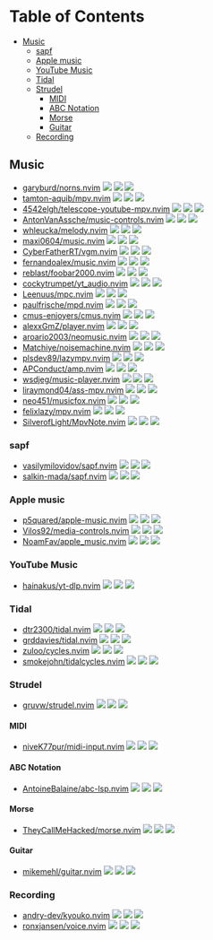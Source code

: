 # Table of Contents

<!-- toc -->

- [Music](#music)
  - [sapf](#sapf)
  - [Apple music](#apple-music)
  - [YouTube Music](#youtube-music)
  - [Tidal](#tidal)
  - [Strudel](#strudel)
    - [MIDI](#midi)
    - [ABC Notation](#abc-notation)
    - [Morse](#morse)
    - [Guitar](#guitar)
  - [Recording](#recording)

<!-- tocstop -->

## Music

- [garyburd/norns.nvim](https://github.com/garyburd/norns.nvim) ![](https://img.shields.io/github/stars/garyburd/norns.nvim) ![](https://img.shields.io/github/last-commit/garyburd/norns.nvim) ![](https://img.shields.io/github/commit-activity/y/garyburd/norns.nvim)
- [tamton-aquib/mpv.nvim](https://github.com/tamton-aquib/mpv.nvim) ![](https://img.shields.io/github/stars/tamton-aquib/mpv.nvim) ![](https://img.shields.io/github/last-commit/tamton-aquib/mpv.nvim) ![](https://img.shields.io/github/commit-activity/y/tamton-aquib/mpv.nvim)
- [4542elgh/telescope-youtube-mpv.nvim](https://github.com/4542elgh/telescope-youtube-mpv.nvim) ![](https://img.shields.io/github/stars/4542elgh/telescope-youtube-mpv.nvim) ![](https://img.shields.io/github/last-commit/4542elgh/telescope-youtube-mpv.nvim) ![](https://img.shields.io/github/commit-activity/y/4542elgh/telescope-youtube-mpv.nvim)
- [AntonVanAssche/music-controls.nvim](https://github.com/AntonVanAssche/music-controls.nvim) ![](https://img.shields.io/github/stars/AntonVanAssche/music-controls.nvim) ![](https://img.shields.io/github/last-commit/AntonVanAssche/music-controls.nvim) ![](https://img.shields.io/github/commit-activity/y/AntonVanAssche/music-controls.nvim)
- [whleucka/melody.nvim](https://github.com/whleucka/melody.nvim) ![](https://img.shields.io/github/stars/whleucka/melody.nvim) ![](https://img.shields.io/github/last-commit/whleucka/melody.nvim) ![](https://img.shields.io/github/commit-activity/y/whleucka/melody.nvim)
- [maxi0604/music.nvim](https://github.com/maxi0604/music.nvim) ![](https://img.shields.io/github/stars/maxi0604/music.nvim) ![](https://img.shields.io/github/last-commit/maxi0604/music.nvim) ![](https://img.shields.io/github/commit-activity/y/maxi0604/music.nvim)
- [CyberFatherRT/vgm.nvim](https://github.com/CyberFatherRT/vgm.nvim) ![](https://img.shields.io/github/stars/CyberFatherRT/vgm.nvim) ![](https://img.shields.io/github/last-commit/CyberFatherRT/vgm.nvim) ![](https://img.shields.io/github/commit-activity/y/CyberFatherRT/vgm.nvim)
- [fernandoalex/music.nvim](https://github.com/fernandoalex/music.nvim) ![](https://img.shields.io/github/stars/fernandoalex/music.nvim) ![](https://img.shields.io/github/last-commit/fernandoalex/music.nvim) ![](https://img.shields.io/github/commit-activity/y/fernandoalex/music.nvim)
- [reblast/foobar2000.nvim](https://github.com/reblast/foobar2000.nvim) ![](https://img.shields.io/github/stars/reblast/foobar2000.nvim) ![](https://img.shields.io/github/last-commit/reblast/foobar2000.nvim) ![](https://img.shields.io/github/commit-activity/y/reblast/foobar2000.nvim)
- [cockytrumpet/yt_audio.nvim](https://github.com/cockytrumpet/yt_audio.nvim) ![](https://img.shields.io/github/stars/cockytrumpet/yt_audio.nvim) ![](https://img.shields.io/github/last-commit/cockytrumpet/yt_audio.nvim) ![](https://img.shields.io/github/commit-activity/y/cockytrumpet/yt_audio.nvim)
- [Leenuus/mpc.nvim](https://github.com/Leenuus/mpc.nvim) ![](https://img.shields.io/github/stars/Leenuus/mpc.nvim) ![](https://img.shields.io/github/last-commit/Leenuus/mpc.nvim) ![](https://img.shields.io/github/commit-activity/y/Leenuus/mpc.nvim)
- [paulfrische/mpd.nvim](https://github.com/paulfrische/mpd.nvim) ![](https://img.shields.io/github/stars/paulfrische/mpd.nvim) ![](https://img.shields.io/github/last-commit/paulfrische/mpd.nvim) ![](https://img.shields.io/github/commit-activity/y/paulfrische/mpd.nvim)
- [cmus-enjoyers/cmus.nvim](https://github.com/cmus-enjoyers/cmus.nvim) ![](https://img.shields.io/github/stars/cmus-enjoyers/cmus.nvim) ![](https://img.shields.io/github/last-commit/cmus-enjoyers/cmus.nvim) ![](https://img.shields.io/github/commit-activity/y/cmus-enjoyers/cmus.nvim)
- [alexxGmZ/player.nvim](https://github.com/alexxGmZ/player.nvim) ![](https://img.shields.io/github/stars/alexxGmZ/player.nvim) ![](https://img.shields.io/github/last-commit/alexxGmZ/player.nvim) ![](https://img.shields.io/github/commit-activity/y/alexxGmZ/player.nvim)
- [aroario2003/neomusic.nvim](https://github.com/aroario2003/neomusic.nvim) ![](https://img.shields.io/github/stars/aroario2003/neomusic.nvim) ![](https://img.shields.io/github/last-commit/aroario2003/neomusic.nvim) ![](https://img.shields.io/github/commit-activity/y/aroario2003/neomusic.nvim)
- [Matchiye/noisemachine.nvim](https://github.com/Matchiye/noisemachine.nvim) ![](https://img.shields.io/github/stars/Matchiye/noisemachine.nvim) ![](https://img.shields.io/github/last-commit/Matchiye/noisemachine.nvim) ![](https://img.shields.io/github/commit-activity/y/Matchiye/noisemachine.nvim)
- [plsdev89/lazympv.nvim](https://github.com/plsdev89/lazympv.nvim) ![](https://img.shields.io/github/stars/plsdev89/lazympv.nvim) ![](https://img.shields.io/github/last-commit/plsdev89/lazympv.nvim) ![](https://img.shields.io/github/commit-activity/y/plsdev89/lazympv.nvim)
- [APConduct/amp.nvim](https://github.com/APConduct/amp.nvim) ![](https://img.shields.io/github/stars/APConduct/amp.nvim) ![](https://img.shields.io/github/last-commit/APConduct/amp.nvim) ![](https://img.shields.io/github/commit-activity/y/APConduct/amp.nvim)
- [wsdjeg/music-player.nvim](https://github.com/wsdjeg/music-player.nvim) ![](https://img.shields.io/github/stars/wsdjeg/music-player.nvim) ![](https://img.shields.io/github/last-commit/wsdjeg/music-player.nvim) ![](https://img.shields.io/github/commit-activity/y/wsdjeg/music-player.nvim)
- [liraymond04/ass-mpv.nvim](https://github.com/liraymond04/ass-mpv.nvim) ![](https://img.shields.io/github/stars/liraymond04/ass-mpv.nvim) ![](https://img.shields.io/github/last-commit/liraymond04/ass-mpv.nvim) ![](https://img.shields.io/github/commit-activity/y/liraymond04/ass-mpv.nvim)
- [neo451/musicfox.nvim](https://github.com/neo451/musicfox.nvim) ![](https://img.shields.io/github/stars/neo451/musicfox.nvim) ![](https://img.shields.io/github/last-commit/neo451/musicfox.nvim) ![](https://img.shields.io/github/commit-activity/y/neo451/musicfox.nvim)
- [felixlazy/mpv.nvim](https://github.com/felixlazy/mpv.nvim) ![](https://img.shields.io/github/stars/felixlazy/mpv.nvim) ![](https://img.shields.io/github/last-commit/felixlazy/mpv.nvim) ![](https://img.shields.io/github/commit-activity/y/felixlazy/mpv.nvim)
- [SilverofLight/MpvNote.nvim](https://github.com/SilverofLight/MpvNote.nvim) ![](https://img.shields.io/github/stars/SilverofLight/MpvNote.nvim) ![](https://img.shields.io/github/last-commit/SilverofLight/MpvNote.nvim) ![](https://img.shields.io/github/commit-activity/y/SilverofLight/MpvNote.nvim)

### sapf

- [vasilymilovidov/sapf.nvim](https://github.com/vasilymilovidov/sapf.nvim) ![](https://img.shields.io/github/stars/vasilymilovidov/sapf.nvim) ![](https://img.shields.io/github/last-commit/vasilymilovidov/sapf.nvim) ![](https://img.shields.io/github/commit-activity/y/vasilymilovidov/sapf.nvim)
- [salkin-mada/sapf.nvim](https://github.com/salkin-mada/sapf.nvim) ![](https://img.shields.io/github/stars/salkin-mada/sapf.nvim) ![](https://img.shields.io/github/last-commit/salkin-mada/sapf.nvim) ![](https://img.shields.io/github/commit-activity/y/salkin-mada/sapf.nvim)

### Apple music

- [p5quared/apple-music.nvim](https://github.com/p5quared/apple-music.nvim) ![](https://img.shields.io/github/stars/p5quared/apple-music.nvim) ![](https://img.shields.io/github/last-commit/p5quared/apple-music.nvim) ![](https://img.shields.io/github/commit-activity/y/p5quared/apple-music.nvim)
- [Vilos92/media-controls.nvim](https://github.com/Vilos92/media-controls.nvim) ![](https://img.shields.io/github/stars/Vilos92/media-controls.nvim) ![](https://img.shields.io/github/last-commit/Vilos92/media-controls.nvim) ![](https://img.shields.io/github/commit-activity/y/Vilos92/media-controls.nvim)
- [NoamFav/apple_music.nvim](https://github.com/NoamFav/apple_music.nvim) ![](https://img.shields.io/github/stars/NoamFav/apple_music.nvim) ![](https://img.shields.io/github/last-commit/NoamFav/apple_music.nvim) ![](https://img.shields.io/github/commit-activity/y/NoamFav/apple_music.nvim)

### YouTube Music

- [hainakus/yt-dlp.nvim](https://github.com/hainakus/yt-dlp.nvim) ![](https://img.shields.io/github/stars/hainakus/yt-dlp.nvim) ![](https://img.shields.io/github/last-commit/hainakus/yt-dlp.nvim) ![](https://img.shields.io/github/commit-activity/y/hainakus/yt-dlp.nvim)

### Tidal

- [dtr2300/tidal.nvim](https://github.com/dtr2300/tidal.nvim) ![](https://img.shields.io/github/stars/dtr2300/tidal.nvim) ![](https://img.shields.io/github/last-commit/dtr2300/tidal.nvim) ![](https://img.shields.io/github/commit-activity/y/dtr2300/tidal.nvim)
- [grddavies/tidal.nvim](https://github.com/grddavies/tidal.nvim) ![](https://img.shields.io/github/stars/grddavies/tidal.nvim) ![](https://img.shields.io/github/last-commit/grddavies/tidal.nvim) ![](https://img.shields.io/github/commit-activity/y/grddavies/tidal.nvim)
- [zuloo/cycles.nvim](https://github.com/zuloo/cycles.nvim) ![](https://img.shields.io/github/stars/zuloo/cycles.nvim) ![](https://img.shields.io/github/last-commit/zuloo/cycles.nvim) ![](https://img.shields.io/github/commit-activity/y/zuloo/cycles.nvim)
- [smokejohn/tidalcycles.nvim](https://github.com/smokejohn/tidalcycles.nvim) ![](https://img.shields.io/github/stars/smokejohn/tidalcycles.nvim) ![](https://img.shields.io/github/last-commit/smokejohn/tidalcycles.nvim) ![](https://img.shields.io/github/commit-activity/y/smokejohn/tidalcycles.nvim)

### Strudel

- [gruvw/strudel.nvim](https://github.com/gruvw/strudel.nvim) ![](https://img.shields.io/github/stars/gruvw/strudel.nvim) ![](https://img.shields.io/github/last-commit/gruvw/strudel.nvim) ![](https://img.shields.io/github/commit-activity/y/gruvw/strudel.nvim)

#### MIDI

- [niveK77pur/midi-input.nvim](https://github.com/niveK77pur/midi-input.nvim) ![](https://img.shields.io/github/stars/niveK77pur/midi-input.nvim) ![](https://img.shields.io/github/last-commit/niveK77pur/midi-input.nvim) ![](https://img.shields.io/github/commit-activity/y/niveK77pur/midi-input.nvim)

#### ABC Notation

- [AntoineBalaine/abc-lsp.nvim](https://github.com/AntoineBalaine/abc-lsp.nvim) ![](https://img.shields.io/github/stars/AntoineBalaine/abc-lsp.nvim) ![](https://img.shields.io/github/last-commit/AntoineBalaine/abc-lsp.nvim) ![](https://img.shields.io/github/commit-activity/y/AntoineBalaine/abc-lsp.nvim)

#### Morse

- [TheyCallMeHacked/morse.nvim](https://github.com/TheyCallMeHacked/morse.nvim) ![](https://img.shields.io/github/stars/TheyCallMeHacked/morse.nvim) ![](https://img.shields.io/github/last-commit/TheyCallMeHacked/morse.nvim) ![](https://img.shields.io/github/commit-activity/y/TheyCallMeHacked/morse.nvim)

#### Guitar

- [mikemehl/guitar.nvim](https://github.com/mikemehl/guitar.nvim) ![](https://img.shields.io/github/stars/mikemehl/guitar.nvim) ![](https://img.shields.io/github/last-commit/mikemehl/guitar.nvim) ![](https://img.shields.io/github/commit-activity/y/mikemehl/guitar.nvim)

### Recording

- [andry-dev/kyouko.nvim](https://github.com/andry-dev/kyouko.nvim) ![](https://img.shields.io/github/stars/andry-dev/kyouko.nvim) ![](https://img.shields.io/github/last-commit/andry-dev/kyouko.nvim) ![](https://img.shields.io/github/commit-activity/y/andry-dev/kyouko.nvim)
- [ronxjansen/voice.nvim](https://github.com/ronxjansen/voice.nvim) ![](https://img.shields.io/github/stars/ronxjansen/voice.nvim) ![](https://img.shields.io/github/last-commit/ronxjansen/voice.nvim) ![](https://img.shields.io/github/commit-activity/y/ronxjansen/voice.nvim)
